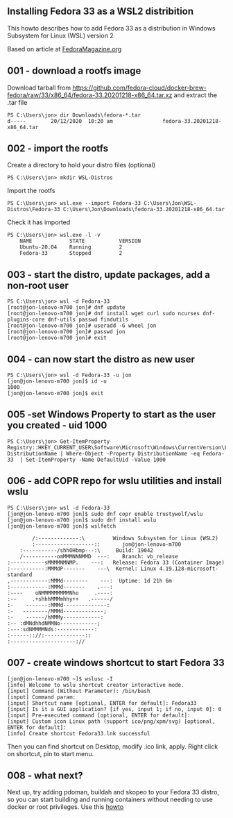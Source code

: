 ## Installing Fedora 33 as a WSL2 distribition

This howto describes how to add Fedora 33 as a distribution in Windows Subsystem for Linux (WSL) version 2

Based on article at [FedoraMagazine.org](https://fedoramagazine.org/wsl-fedora-33/)


## 001 - download a rootfs image
Download tarball from
https://github.com/fedora-cloud/docker-brew-fedora/raw/33/x86_64/fedora-33.20201218-x86_64.tar.xz and extract the .tar file

    PS C:\Users\jon> dir Downloads\fedora-*.tar
    d-----        20/12/2020  10:20 am                fedora-33.20201218-x86_64.tar

## 002 - import the rootfs

Create a directory to hold your distro files (optional)

    PS C:\Users\jon> mkdir WSL-Distros

Import the rootfs

    PS C:\Users\jon> wsl.exe --import Fedora-33 C:\Users\Jon\WSL-Distros\Fedora-33 C:\Users\Jon\Downloads\fedora-33.20201218-x86_64.tar

Check it has imported

    PS C:\Users\jon> wsl.exe -l -v
        NAME            STATE           VERSION
        Ubuntu-20.04    Running         2
        Fedora-33       Stopped         2

## 003 - start the distro, update packages, add a non-root user
    PS C:\Users\jon> wsl -d Fedora-33
    [root@jon-lenovo-m700 jon]# dnf update
    [root@jon-lenovo-m700 jon]# dnf install wget curl sudo ncurses dnf-plugins-core dnf-utils passwd findutils
    [root@jon-lenovo-m700 jon]# useradd -G wheel jon 
    [root@jon-lenovo-m700 jon]# passwd jon
    [root@jon-lenovo-m700 jon]# exit

## 004 - can now start the distro as new user
    PS C:\Users\jon> wsl -d Fedora-33 -u jon
    [jon@jon-lenovo-m700 jon]$ id -u
    1000
    [jon@jon-lenovo-m700 jon]$ exit

## 005 -set Windows Property to start as the user you created - uid 1000
    PS C:\Users\jon> Get-ItemProperty Registry::HKEY_CURRENT_USER\Software\Microsoft\Windows\CurrentVersion\Lxss\*\ DistributionName | Where-Object -Property DistributionName -eq Fedora-33  | Set-ItemProperty -Name DefaultUid -Value 1000

## 006 - add COPR repo for wslu utilities and install wslu
    PS C:\Users\jon> wsl -d Fedora-33
    [jon@jon-lenovo-m700 jon]$ sudo dnf copr enable trustywolf/wslu
    [jon@jon-lenovo-m700 jon]$ sudo dnf install wslu
    [jon@jon-lenovo-m700 jon]$ wslfetch

            /:-------------:\         Windows Subsystem for Linux (WSL2)
            :-------------------::       jon@jon-lenovo-m700
        :-----------/shhOHbmp---:\     Build: 19042
        /-----------omMMMNNNMMD  ---:    Branch: vb_release
    :-----------sMMMMNMNMP.    ---:   Release: Fedora 33 (Container Image)
    :-----------:MMMdP-------    ---\  Kernel: Linux 4.19.128-microsoft-standard
    ,------------:MMMd--------    ---:  Uptime: 1d 21h 6m
    :------------:MMMd-------    .---:
    :----    oNMMMMMMMMMNho     .----:
    :--     .+shhhMMMmhhy++   .------/
    :-    -------:MMMd--------------:
    :-   --------/MMMd-------------;
    :-    ------/hMMMy------------:
    :-- :dMNdhhdNMMNo------------;
    :---:sdNMMMMNds:------------:
    :------:://:-------------::
    :---------------------://

## 007 - create windows shortcut to start Fedora 33
    [jon@jon-lenovo-m700 ~]$ wslusc -I
    [info] Welcome to wslu shortcut creator interactive mode.
    [input] Command (Without Parameter): /bin/bash
    [input] Command param:
    [input] Shortcut name [optional, ENTER for default]: Fedora33
    [input] Is it a GUI application? [if yes, input 1; if no, input 0]: 0
    [input] Pre-executed command [optional, ENTER for default]:
    [input] Custom icon Linux path (support ico/png/xpm/svg) [optional, ENTER for default]:
    [info] Create shortcut Fedora33.lnk successful
Then you can find shortcut on Desktop, modify .ico link, apply. Right click on shortcut, pin to start menu.

## 008 - what next?

Next up, try adding pdoman, buildah and skopeo to your Fedora 33 distro, so you can start building and running containers without needing to use docker or root privileges. Use this [howto](https://github.com/jon-rennie/howtos/blob/main/podman%20in%20Fedora%2033%20under%20WSL2.md)